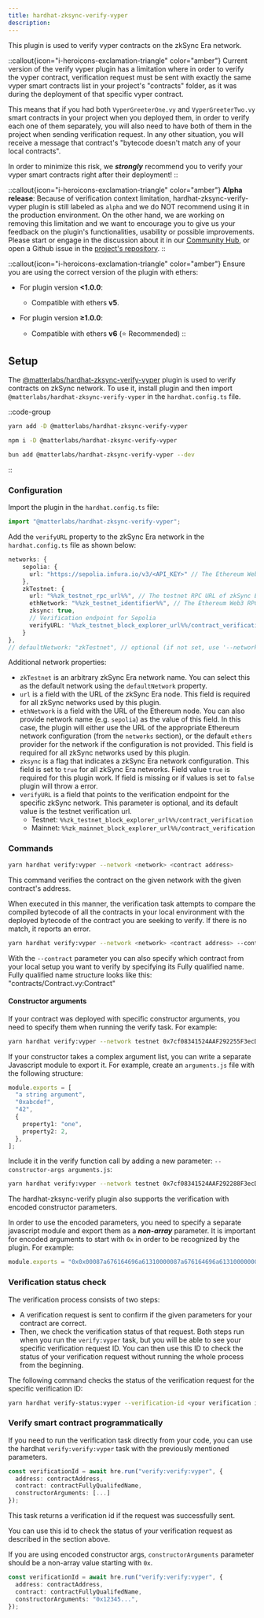 ```yaml
---
title: hardhat-zksync-verify-vyper
description:
---
```


This plugin is used to verify vyper contracts on the zkSync Era network.

::callout{icon="i-heroicons-exclamation-triangle" color="amber"}
Current version of the verify vyper plugin has a limitation where in order to verify the vyper contract,
verification request must be sent with exactly the same vyper smart contracts list in your project's "contracts" folder,
as it was during the deployment of that specific vyper contract.

This means that if you had both `VyperGreeterOne.vy` and `VyperGreeterTwo.vy` smart contracts in your project when you deployed them,
in order to verify each one of them separately, you will also need to have both of them in the project when sending verification request.
In any other situation, you will receive a message that contract's "bytecode doesn't match any of your local contracts".

In order to minimize this risk, we **_strongly_** recommend you to verify your vyper smart contracts right after their deployment!
::

::callout{icon="i-heroicons-exclamation-triangle" color="amber"}
**Alpha release**: Because of verification context limitation, hardhat-zksync-verify-vyper plugin is still labeled as `alpha`
and we do NOT recommend using it in the production environment.
On the other hand, we are working on removing this limitation
and we want to encourage you to give us your feedback on the plugin's functionalities, usability or possible improvements.
Please start or engage in the discussion about it
in our [Community Hub](%%zk_git_repo_zksync-developers%%/discussions),
or open a Github issue in the [project's repository](%%zk_git_repo_hardhat-zksync%%/issues).
::

::callout{icon="i-heroicons-exclamation-triangle" color="amber"}
Ensure you are using the correct version of the plugin with ethers:

- For plugin version **<1.0.0**:

  - Compatible with ethers **v5**.

- For plugin version **≥1.0.0**:

  - Compatible with ethers **v6** (⭐ Recommended)
::

## Setup

The [@matterlabs/hardhat-zksync-verify-vyper](https://www.npmjs.com/package/@matterlabs/hardhat-zksync-verify-vyper) plugin
is used to verify contracts on zkSync network.
To use it, install plugin and then import `@matterlabs/hardhat-zksync-verify-vyper` in the `hardhat.config.ts` file.

::code-group

```bash [yarn]
yarn add -D @matterlabs/hardhat-zksync-verify-vyper
```

```bash [npm]
npm i -D @matterlabs/hardhat-zksync-verify-vyper
```

```bash [bun]
bun add @matterlabs/hardhat-zksync-verify-vyper --dev
```

::

### Configuration

Import the plugin in the `hardhat.config.ts` file:

```javascript
import "@matterlabs/hardhat-zksync-verify-vyper";
```

Add the `verifyURL` property to the zkSync Era network in the `hardhat.config.ts` file as shown below:

```typescript
networks: {
    sepolia: {
      url: "https://sepolia.infura.io/v3/<API_KEY>" // The Ethereum Web3 RPC URL (optional).
    },
    zkTestnet: {
      url: "%%zk_testnet_rpc_url%%", // The testnet RPC URL of zkSync Era network.
      ethNetwork: "%%zk_testnet_identifier%%", // The Ethereum Web3 RPC URL, or the identifier of the network (e.g. `mainnet` or `sepolia`)
      zksync: true,
      // Verification endpoint for Sepolia
      verifyURL: '%%zk_testnet_block_explorer_url%%/contract_verification'
    }
},
// defaultNetwork: "zkTestnet", // optional (if not set, use '--network zkTestnet')
```

Additional network properties:

- `zkTestnet` is an arbitrary zkSync Era network name. You can select this as the default network using the `defaultNetwork` property.
- `url` is a field with the URL of the zkSync Era node. This field is required for all zkSync networks used by this plugin.
- `ethNetwork` is a field with the URL of the Ethereum node. You can also provide network name (e.g. `sepolia`) as the value of this field.
In this case, the plugin will either use the URL of the appropriate Ethereum network configuration (from the `networks` section),
or the default `ethers` provider for the network if the configuration is not provided.
This field is required for all zkSync networks used by this plugin.
- `zksync` is a flag that indicates a zkSync Era network configuration.
This field is set to `true` for all zkSync Era networks. Field value `true` is required for this plugin work.
If field is missing or if values is set to `false` plugin will throw a error.
- `verifyURL` is a field that points to the verification endpoint for the specific zkSync network.
This parameter is optional, and its default value is the testnet verification url.
  - Testnet: `%%zk_testnet_block_explorer_url%%/contract_verification`
  - Mainnet: `%%zk_mainnet_block_explorer_url%%/contract_verification`

### Commands

```sh
yarn hardhat verify:vyper --network <network> <contract address>
```

This command verifies the contract on the given network with the given contract's address.

When executed in this manner, the verification task attempts to compare the compiled bytecode of all the contracts
in your local environment with the deployed bytecode of the contract you are seeking to verify.
If there is no match, it reports an error.

```sh
yarn hardhat verify:vyper --network <network> <contract address> --contract <fully qualified name>
```

With the `--contract` parameter you can also specify which contract from your local setup
you want to verify by specifying its Fully qualified name.
Fully qualified name structure looks like this: "contracts/Contract.vy:Contract"

#### Constructor arguments

If your contract was deployed with specific constructor arguments, you need to specify them when running the verify task. For example:

```sh
yarn hardhat verify:vyper --network testnet 0x7cf08341524AAF292255F3ecD435f8EE1a910AbF "Hi there!"
```

If your constructor takes a complex argument list, you can write a separate Javascript module to export it.
For example, create an `arguments.js` file with the following structure:

```typescript
module.exports = [
  "a string argument",
  "0xabcdef",
  "42",
  {
    property1: "one",
    property2: 2,
  },
];
```

Include it in the verify function call by adding a new parameter: `--constructor-args arguments.js`:

```sh
yarn hardhat verify:vyper --network testnet 0x7cf08341524AAF292288F3ecD435f8EE1a910AbF --constructor-args arguments.js
```

The hardhat-zksync-verify plugin also supports the verification with encoded constructor parameters.

In order to use the encoded parameters, you need to specify a separate javascript module and export them as a **_non-array_** parameter.
It is important for encoded arguments to start with `0x` in order to be recognized by the plugin. For example:

```typescript
module.exports = "0x0x00087a676164696a61310000087a676164696a61310000000000000000000000008537b364a83f5c9a7ead381d3baf9cbb83769bf5";
```

### Verification status check

The verification process consists of two steps:

- A verification request is sent to confirm if the given parameters for your contract are correct.
- Then, we check the verification status of that request.
  Both steps run when you run the `verify:vyper` task, but you will be able to see your specific verification request ID.
  You can then use this ID to check the status of your verification request without running the whole process from the beginning.

The following command checks the status of the verification request for the specific verification ID:

```sh
yarn hardhat verify-status:vyper --verification-id <your verification id>
```

### Verify smart contract programmatically

If you need to run the verification task directly from your code,
you can use the hardhat `verify:verify:vyper` task with the previously mentioned parameters.

```typescript
const verificationId = await hre.run("verify:verify:vyper", {
  address: contractAddress,
  contract: contractFullyQualifedName,
  constructorArguments: [...]
});
```

This task returns a verification id if the request was successfully sent.

You can use this id to check the status of your verification request as described in the section above.

If you are using encoded constructor args, `constructorArguments` parameter should be a non-array value starting with `0x`.

```typescript
const verificationId = await hre.run("verify:verify:vyper", {
  address: contractAddress,
  contract: contractFullyQualifedName,
  constructorArguments: "0x12345...",
});
```
